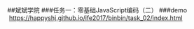##斌斌学院
###任务一：零基础JavaScript编码（二）
###demo  https://happyshj.github.io/ife2017/binbin/task_02/index.html

